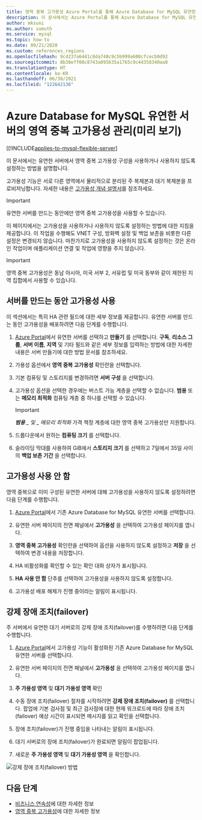 ```yaml
---
title: 영역 중복 고가용성 Azure Portal을 통해 Azure Database for MySQL 유연한 서버 관리
description: 이 문서에서는 Azure Portal를 통해 Azure Database for MySQL 유연한 서버에서 영역 중복 고가용성을 사용하거나 사용하지 않도록 설정하는 방법을 설명합니다.
author: mksuni
ms.author: sumuth
ms.service: mysql
ms.topic: how-to
ms.date: 09/21/2020
ms.custom: references_regions
ms.openlocfilehash: 9cd237a6441c8da748c9c5b999a608cfcecb0d92
ms.sourcegitcommit: 8b38eff08c8743a095635a1765c9c44358340aa8
ms.translationtype: HT
ms.contentlocale: ko-KR
ms.lasthandoff: 06/30/2021
ms.locfileid: "122642136"
---
```

# <a name="manage-zone-redundant-high-availability-in-azure-database-for-mysql-flexible-server-preview"></a>Azure Database for MySQL 유연한 서버의 영역 중복 고가용성 관리(미리 보기)

[[!INCLUDE[applies-to-mysql-flexible-server](../includes/applies-to-mysql-flexible-server.md)]

이 문서에서는 유연한 서버에서 영역 중복 고가용성 구성을 사용하거나 사용하지 않도록 설정하는 방법을 설명합니다.

고가용성 기능은 서로 다른 영역에서 물리적으로 분리된 주 복제본과 대기 복제본을 프로비저닝합니다. 자세한 내용은 [고가용성 개념 설명서](./concepts/../concepts-high-availability.md)를 참조하세요.

> [!IMPORTANT]
> 유연한 서버를 만드는 동안에만 영역 중복 고가용성을 사용할 수 있습니다.

이 페이지에서는 고가용성을 사용하거나 사용하지 않도록 설정하는 방법에 대한 지침을 제공합니다. 이 작업을 수행해도 VNET 구성, 방화벽 설정 및 백업 보존을 비롯한 다른 설정은 변경되지 않습니다. 마찬가지로 고가용성을 사용하지 않도록 설정하는 것은 온라인 작업이며 애플리케이션 연결 및 작업에 영향을 주지 않습니다.

> [!IMPORTANT]
> 영역 중복 고가용성은 동남 아시아, 미국 서부 2, 서유럽 및 미국 동부와 같이 제한된 지역 집합에서 사용할 수 있습니다.  

## <a name="enable-high-availability-during-server-creation"></a>서버를 만드는 동안 고가용성 사용

이 섹션에서는 특히 HA 관련 필드에 대한 세부 정보를 제공합니다. 유연한 서버를 만드는 동안 고가용성을 배포하려면 다음 단계를 수행합니다.

1. [Azure Portal](https://portal.azure.com/)에서 유연한 서버를 선택하고 **만들기** 를 선택합니다.  **구독**, **리소스 그룹**, **서버 이름**, **지역** 및 기타 필드와 같은 세부 정보를 입력하는 방법에 대한 자세한 내용은 서버 만들기에 대한 방법 문서를 참조하세요.

2. 가용성 옵션에서 **영역 중복 고가용성** 확인란을 선택합니다.

3. 기본 컴퓨팅 및 스토리지를 변경하려면 **서버 구성** 을 선택합니다.

4. 고가용성 옵션을 선택한 경우에는 버스트 가능 계층을 선택할 수 없습니다. **범용** 또는 **메모리 최적화** 컴퓨팅 계층 중 하나를 선택할 수 있습니다.

    > [!IMPORTANT]
    > ***범용** _ 및 _ *_메모리 최적화_** 가격 책정 계층에 대한 영역 중복 고가용성만 지원합니다.

5. 드롭다운에서 원하는 **컴퓨팅 크기** 를 선택합니다.

6. 슬라이딩 막대를 사용하여 GiB에서 **스토리지 크기** 를 선택하고 7일에서 35일 사이의 **백업 보존 기간** 을 선택합니다.   

## <a name="disable-high-availability"></a>고가용성 사용 안 함

영역 중복으로 이미 구성된 유연한 서버에 대해 고가용성을 사용하지 않도록 설정하려면 다음 단계를 수행합니다.

1. [Azure Portal](https://portal.azure.com/)에서 기존 Azure Database for MySQL 유연한 서버를 선택합니다.

2. 유연한 서버 페이지의 전면 패널에서 **고가용성** 을 선택하여 고가용성 페이지를 엽니다.

3. **영역 중복 고가용성** 확인란을 선택하여 옵션을 사용하지 않도록 설정하고 **저장** 을 선택하여 변경 내용을 저장합니다.

4. HA 비활성화를 확인할 수 있는 확인 대화 상자가 표시됩니다.

5. **HA 사용 안 함** 단추를 선택하여 고가용성을 사용하지 않도록 설정합니다.

6. 고가용성 배포 해제가 진행 중이라는 알림이 표시됩니다.

## <a name="forced-failover"></a>강제 장애 조치(failover)

주 서버에서 유연한 대기 서버로의 강제 장애 조치(failover)를 수행하려면 다음 단계를 수행합니다.

1. [Azure Portal](https://portal.azure.com/)에서 고가용성 기능이 활성화된 기존 Azure Database for MySQL 유연한 서버를 선택합니다.

2. 유연한 서버 페이지의 전면 패널에서 **고가용성** 을 선택하여 고가용성 페이지를 엽니다.

3. **주 가용성 영역** 및 **대기 가용성 영역** 확인

4. 수동 장애 조치(failover) 절차를 시작하려면 **강제 장애 조치(failover)** 를 선택합니다. 팝업에 기본 검사점 및 최근 검사점에 대한 현재 워크로드에 따라 장애 조치(failover) 예상 시간이 표시되면 메시지를 읽고 확인을 선택합니다.

5. 장애 조치(failover)가 진행 중임을 나타내는 알림이 표시됩니다.

6. 대기 서버로의 장애 조치(failover)가 완료되면 알림이 팝업됩니다.

7. 새로운 **주 가용성 영역** 및 **대기 가용성 영역** 을 확인합니다.

![강제 장애 조치(failover) 방법](media/how-to-configure-high-availability/how-to-forced-failover.png) 

## <a name="next-steps"></a>다음 단계

- [비즈니스 연속성](./concepts-business-continuity.md)에 대한 자세한 정보
- [영역 중복 고가용성](./concepts-high-availability.md)에 대한 자세한 정보
